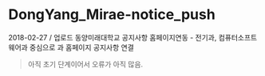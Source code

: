 # DongYang_Mirae-notice_push

2018-02-27 / 업로드 
동양미래대학교 공지사항 홈페이지연동 - 전기과, 컴퓨터소프트웨어과 중심으로 과 홈페이지 공지사항 연결
> 아직 초기 단계이어서 오류가 아직 많음.
> 